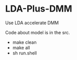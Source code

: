 # LDA-Plus-DMM
Use LDA accelerate DMM

Code about model is in the src.

- make clean
- make all
- sh run.shell

